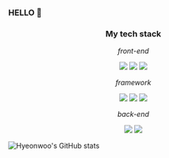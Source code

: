 ### HELLO 👋
<div align="center">
 <h3>My tech stack </h3>
 <p><em>front-end</em></p>
  <img src="https://img.shields.io/badge/HTML-black?style=flat&logo=HTML5&logoColor=#E34F26"/>
  <img src="https://img.shields.io/badge/CSS-black?style=flat&logo=css3&logoColor=#1572B6"/>
  <img src="https://img.shields.io/badge/JavaScript-black?style=flat&logo=JavaScript&logoColor=#F7DF1E"/><br/>  
 <p><em>framework</em></p>
  <img src="https://img.shields.io/badge/Next.js-black?style=flat&logo=nextdotjs&logoColor=#000000"/>
  <img src="https://img.shields.io/badge/React-black?style=flat&logo=react&logoColor=#61DAFB"/>
  <img src="https://img.shields.io/badge/Vue.js-black?style=flat&logo=vuedotjs&logoColor=#4FC08D"/><br/>
 <p><em>back-end</em></p>
  <img src="https://img.shields.io/badge/MongoDB-black?style=flat&logo=mongodb&logoColor=#47A248"/>
  <img src="https://img.shields.io/badge/MySQL-black?style=flat&logo=mysql&logoColor=#4479A1"/><br/>
 
</div>

![Hyeonwoo's GitHub stats](https://github-readme-stats.vercel.app/api?username=hyeonu0303&show_icons=true&theme=radical)

